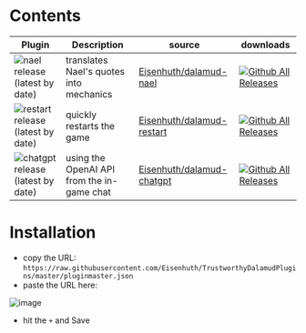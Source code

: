 # Contents

|Plugin|Description|source|downloads|
|---|---|---|---|
|![nael release (latest by date)](https://img.shields.io/github/v/release/Eisenhuth/dalamud-nael?label=Nael%27d%20it%20for%20UCOB)|translates Nael's quotes into mechanics|[Eisenhuth/dalamud-nael](https://github.com/Eisenhuth/dalamud-nael)|[![Github All Releases](https://img.shields.io/github/downloads/Eisenhuth/dalamud-nael/total.svg)]()|
|![restart release (latest by date)](https://img.shields.io/github/v/release/Eisenhuth/dalamud-restart?label=Dalamud%20Restart)|quickly restarts the game|[Eisenhuth/dalamud-restart](https://github.com/Eisenhuth/dalamud-restart)|[![Github All Releases](https://img.shields.io/github/downloads/Eisenhuth/dalamud-restart/total.svg)]()|
|![chatgpt release (latest by date)](https://img.shields.io/github/v/release/Eisenhuth/dalamud-chatgpt?label=ChatGPT%20for%20FFXIV)|using the OpenAI API from the in-game chat|[Eisenhuth/dalamud-chatgpt](https://github.com/Eisenhuth/dalamud-chatgpt)|[![Github All Releases](https://img.shields.io/github/downloads/Eisenhuth/dalamud-chatgpt/total.svg)]()|

# Installation

- copy the URL: `https://raw.githubusercontent.com/Eisenhuth/TrustworthyDalamudPlugins/master/pluginmaster.json`
- paste the URL here:

![image](https://user-images.githubusercontent.com/47415874/182002740-4d49cae3-e08b-4dd2-908b-36a0529f8190.png)

- hit the `+` and Save
